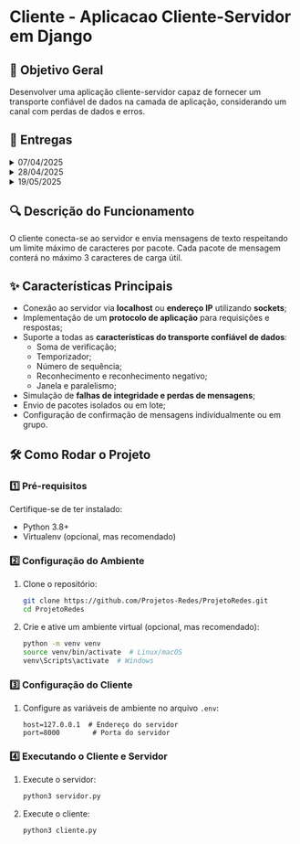 # Cliente - Aplicacao Cliente-Servidor em Django

## 📌 Objetivo Geral

Desenvolver uma aplicação cliente-servidor capaz de fornecer um transporte confiável de dados na camada de aplicação, considerando um canal com perdas de dados e erros.

## 📅 Entregas

<details>
  <summary>07/04/2025</summary>
  Aplicações cliente e servidor devem se conectar via socket e realizar o handshake inicial (trocando, pelo menos, modo de operação e tamanho máximo).
</details>

<details>
  <summary>28/04/2025</summary>
  Troca de mensagens entre cliente e servidor considerando um canal de comunicação onde erros e perdas não ocorrem.
</details>

<details>
  <summary>19/05/2025</summary>
  Inserção de erros e perdas simulados, bem como a implementação do correto comportamento dos processos.
</details>

## 🔍 Descrição do Funcionamento

O cliente conecta-se ao servidor e envia mensagens de texto respeitando um limite máximo de caracteres por pacote. Cada pacote de mensagem conterá no máximo 3 caracteres de carga útil.

## ✨ Características Principais

- Conexão ao servidor via **localhost** ou **endereço IP** utilizando **sockets**;
- Implementação de um **protocolo de aplicação** para requisições e respostas;
- Suporte a todas as **características do transporte confiável de dados**:
  - Soma de verificação;
  - Temporizador;
  - Número de sequência;
  - Reconhecimento e reconhecimento negativo;
  - Janela e paralelismo;
- Simulação de **falhas de integridade e perdas de mensagens**;
- Envio de pacotes isolados ou em lote;
- Configuração de confirmação de mensagens individualmente ou em grupo.

## 🛠️ Como Rodar o Projeto

### 1️⃣ Pré-requisitos

Certifique-se de ter instalado:

- Python 3.8+
- Virtualenv (opcional, mas recomendado)

### 2️⃣ Configuração do Ambiente

1. Clone o repositório:
   ```sh
   git clone https://github.com/Projetos-Redes/ProjetoRedes.git
   cd ProjetoRedes
   ```
2. Crie e ative um ambiente virtual (opcional, mas recomendado):
   ```sh
   python -m venv venv
   source venv/bin/activate  # Linux/macOS
   venv\Scripts\activate  # Windows
   ```

### 3️⃣ Configuração do Cliente

1. Configure as variáveis de ambiente no arquivo `.env`:
   ```env
   host=127.0.0.1  # Endereço do servidor
   port=8000        # Porta do servidor
   ```

### 4️⃣ Executando o Cliente e Servidor

1. Execute o servidor:
   ```sh
   python3 servidor.py
   ```
2. Execute o cliente:
   ```sh
   python3 cliente.py
   ```

